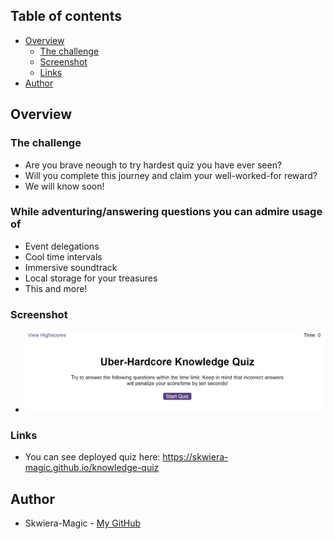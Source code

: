 ## Table of contents

- [Overview](#overview)
  - [The challenge](#the-challenge)
  - [Screenshot](#screenshot)
  - [Links](#links)
- [Author](#author)

## Overview

### The challenge

* Are you brave neough to try hardest quiz you have ever seen?
* Will you complete this journey and claim your well-worked-for reward?
* We will know soon!
### While adventuring/answering questions you can admire usage of 
* Event delegations
* Cool time intervals
* Immersive soundtrack
* Local storage for your treasures
* This and more!

### Screenshot

* ![Screenshot of the deployed password generator](./assets/images/screenshot-quiz.png)

### Links

* You can see deployed quiz here: https://skwiera-magic.github.io/knowledge-quiz

## Author
- Skwiera-Magic - [My GitHub](https://github.com/Skwiera-Magic/)